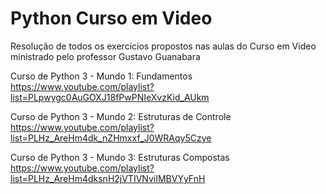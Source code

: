 # Python Curso em Video
 Resolução de todos os exercícios propostos nas aulas do Curso em Video ministrado pelo professor Gustavo Guanabara
 
Curso de Python 3 - Mundo 1: Fundamentos          
https://www.youtube.com/playlist?list=PLpwygc0AuGOXJ18fPwPNIeXvzKid_AUkm
 
Curso de Python 3 - Mundo 2: Estruturas de Controle           
https://www.youtube.com/playlist?list=PLHz_AreHm4dk_nZHmxxf_J0WRAqy5Czye
 
Curso de Python 3 - Mundo 3: Estruturas Compostas          
https://www.youtube.com/playlist?list=PLHz_AreHm4dksnH2jVTIVNviIMBVYyFnH
 
